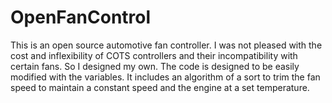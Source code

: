 OpenFanControl
==============

This is an open source automotive fan controller. I was not pleased with the cost and inflexibility of COTS controllers and their incompatibility with certain fans. So I designed my own. The code is designed to be easily modified with the variables. It includes an algorithm of a sort to trim the fan speed to maintain a constant speed and the engine at a set temperature. 
